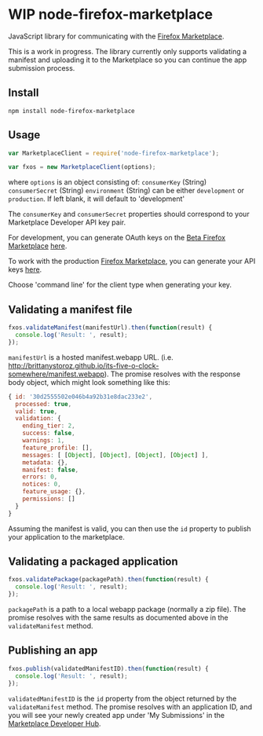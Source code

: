 # WIP node-firefox-marketplace
JavaScript library for communicating with the [Firefox Marketplace](https://marketplace.firefox.com/).

This is a work in progress. The library currently only supports validating a manifest and uploading it to the Marketplace so you can continue the app submission process.

## Install
`npm install node-firefox-marketplace`

## Usage
```javascript
var MarketplaceClient = require('node-firefox-marketplace');

var fxos = new MarketplaceClient(options);
```

where `options` is an object consisting of:
  `consumerKey` (String)
  `consumerSecret` (String)
  `environment` (String) can be either `development` or `production`. If left blank, it will default to 'development'

The `consumerKey` and `consumerSecret` properties should correspond to your Marketplace Developer API key pair.

For development, you can generate OAuth keys on the [Beta Firefox Marketplace](https://marketplace-dev.allizom.org/) [here](https://marketplace-dev.allizom.org/developers/api).

To work with the production [Firefox Marketplace](https://marketplace.firefox.com/), you can generate your API keys [here](https://marketplace.firefox.com/developers/api).

Choose 'command line' for the client type when generating your key.


## Validating a manifest file
```javascript
fxos.validateManifest(manifestUrl).then(function(result) {
  console.log('Result: ', result);
});
```

`manifestUrl` is a hosted manifest.webapp URL. (i.e. http://brittanystoroz.github.io/its-five-o-clock-somewhere/manifest.webapp).  The promise resolves with the response body object, which might look something like this:

```javascript
{ id: '30d2555502e046b4a92b31e8dac233e2',
  processed: true,
  valid: true,
  validation: { 
    ending_tier: 2,
    success: false,
    warnings: 1,
    feature_profile: [],
    messages: [ [Object], [Object], [Object], [Object] ],
    metadata: {},
    manifest: false,
    errors: 0,
    notices: 0,
    feature_usage: {},
    permissions: []
  }
}
```

Assuming the manifest is valid, you can then use the `id` property to publish your application to the marketplace.

## Validating a packaged application
```javascript
fxos.validatePackage(packagePath).then(function(result) {
  console.log('Result: ', result);
});
```

`packagePath` is a path to a local webapp package (normally a zip file). The promise resolves with the same results as documented above in the `validateManifest` method.

## Publishing an app
```javascript
fxos.publish(validatedManifestID).then(function(result) {
  console.log('Result: ', result);
});
```
`validatedManifestID` is the `id` property from the object returned by the `validateManifest` method. The promise resolves with an application ID, and you will see your newly created app under 'My Submissions' in the [Marketplace Developer Hub](https://marketplace.firefox.com/developers/).
